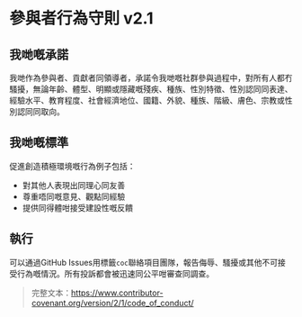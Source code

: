 
# 參與者行為守則 v2.1

## 我哋嘅承諾
我哋作為參與者、貢獻者同領導者，承諾令我哋嘅社群參與過程中，對所有人都冇騷擾，無論年齡、體型、明顯或隱藏嘅殘疾、種族、性別特徵、性別認同同表達、經驗水平、教育程度、社會經濟地位、國籍、外貌、種族、階級、膚色、宗教或性別認同同取向。

## 我哋嘅標準
促進創造積極環境嘅行為例子包括：
- 對其他人表現出同理心同友善
- 尊重唔同嘅意見、觀點同經驗
- 提供同得體咁接受建設性嘅反饋

## 執行
可以通過GitHub Issues用標籤`coc`聯絡項目團隊，報告侮辱、騷擾或其他不可接受行為嘅情況。所有投訴都會被迅速同公平咁審查同調查。

> 完整文本：https://www.contributor-covenant.org/version/2/1/code_of_conduct/
